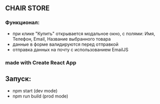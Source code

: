 ## CHAIR STORE

### Функционал:

- при клике "Купить" открывается модальное окно, с полями: Имя, Телефон, Email, Название выбранного товара
- данные в форме валидируются перед отправкой
- отправка данных на почту с использованием EmailJS

### made with Create React App

## Запуск:

- npm start (dev mode)
- npm run build (prod mode)
